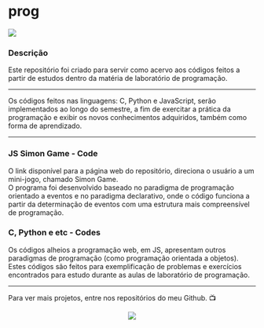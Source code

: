 <h1>prog</h1>
<img loading="lazy" src="http://img.shields.io/static/v1?label=STATUS&message=EM%20DESENVOLVIMENTO&color=GREEN&style=for-the-badge"/>

<h3>Descrição</h3>
<p>Este repositório foi criado para servir como acervo aos códigos feitos a partir de estudos dentro da matéria de laboratório de programação.</p>

***

<p>Os códigos feitos nas linguagens: C, Python e JavaScript, serão implementados ao longo do semestre, a fim de exercitar a prática da programação e exibir os novos conhecimentos adquiridos, também como forma de aprendizado. </p>

***

<h3>JS Simon Game - Code</h3>
<p>O link disponível para a página web do repositório, direciona o usuário a um mini-jogo, chamado Simon Game.</br> O programa foi desenvolvido baseado no paradigma de programação orientado a eventos e no paradigma declarativo, onde o código funciona a partir da determinação de eventos com uma estrutura mais compreensível de programação.
</p>

<h3>C, Python e etc - Codes</h3>
<p>Os códigos alheios a programação web, em JS, apresentam outros paradigmas de programação (como programação orientada a objetos). Estes códigos são feitos para exemplificação de problemas e exercícios encontrados para estudo durante as aulas de laboratório de programação.</p>

***

<p>Para ver mais projetos, entre nos repositórios do meu Github. 📺</p>

<p align=center><img loading="lazy" src="https://i.pinimg.com/originals/27/64/c1/2764c19b1ae6b78ab0934a2b6f0ae601.gif"/></p>
